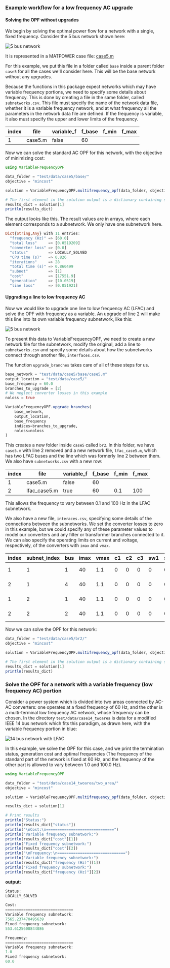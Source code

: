 ### Example workflow for a low frequency AC upgrade
#### Solving the OPF without upgrades
We begin by solving the optimal power flow for a network with a single, fixed frequency. Consider the 5 bus network shown here:

![5 bus network](examples/fig/5bus.svg)

It is represented in a MATPOWER case file: [case5.m](../../test/data/case5/base/case5.m)

For this example, we put this file in a folder called `base` inside a parent folder `case5` for all the cases we'll consider here. This will be the base network without any upgrades.

Because the functions in this package expect networks which may have variable frequency portions, we need to specify some details about frequency. This is done by creating a file in the same folder, called `subnetworks.csv`. This file must specify the name of the network data file, whether it is a variable frequency network, and at what frequency all the parameters in the network data file are defined. If the frequency is variable, it also must specify the upper and lower limits of the frequency.

| index | file            | variable_f | f_base | f_min | f_max |
|-------|-----------------|------------|--------|-------|-------|
| 1     | case5.m         | false      | 60     |       |       |

Now we can solve the standard AC OPF for this network, with the objective of minimizing cost:

```julia
using VariableFrequencyOPF

data_folder = "test/data/case5/base/"
objective = "mincost"

solution = VariableFrequencyOPF.multifrequency_opf(data_folder, objective)

# The first element in the solution output is a dictionary containing several important results.
results_dict = solution[1]
println(results_dict)
```
The output looks like this. The result values are in arrays, where each element corresponds to a subnetwork. We only have one subnetwork here.
```julia
Dict{String,Any} with 11 entries:
  "frequency (Hz)" => [60.0]
  "total loss"     => [0.0519209]
  "converter loss" => [0.0]
  "status"         => LOCALLY_SOLVED
  "CPU time (s)"   => 0.826
  "iterations"     => 28
  "total time (s)" => 0.860499
  "subnet"         => [1]
  "cost"           => [17551.9]
  "generation"     => [10.0519]
  "line loss"      => [0.051921]
```

#### Upgrading a line to low frequency AC
Now we would like to upgrade one line to low frequency AC (LFAC) and solve the OPF with frequency as a variable. An upgrade of line 2 will make this line into its own variable frequency subnetwork, like this:

![5 bus network](examples/fig/5bus_lfac.svg)

To present this data to VariableFrequencyOPF, we need to create a new network file for the subnetwork, modify the original, add a line to `subnetworks.csv` and specify some details about how the subnetworks connect through another file, `interfaces.csv`.

The function `upgrade_branches` takes care of all of these steps for us.

```julia
base_network = "test/data/case5/base/case5.m"
output_location = "test/data/case5/"
base_frequency = 60.0
branches_to_upgrade = [2]
# We neglect converter losses in this example
noloss = true

VariableFrequencyOPF.upgrade_branches(
    base_network,
    output_location,
    base_frequency
    indices=branches_to_upgrade,
    noloss=noloss
)
```
This creates a new folder inside `case5` called `br2`. In this folder, we have `case5.m` with line 2 removed and a new network file, `lfac_case5.m`, which has two LFAC buses and the line which was formerly line 2 between them. We also have `subnetworks.csv` with a new row:

| index | file            | variable_f | f_base | f_min | f_max |
|-------|-----------------|------------|--------|-------|-------|
| 1     | case5.m         | false      | 60     |       |       |
| 2     | lfac_case5.m    | true       | 60     | 0.1   | 100   |

This allows the frequency to vary between 0.1 and 100 Hz in the LFAC subnetwork.

We also have a new file, `interaces.csv`, specifying some details of the connections between the subnetworks. We set the converter losses to zero in this example, but we could specify any of these parameter values to model our converters and any filter or transformer branches connected to it. We can also specify the operating limits on current and voltage, respectively, of the converters with `imax` and `vmax`.

| index | subnet_index | bus | imax | vmax | c1 | c2 | c3 | sw1 | sw2 | sw3 | M   | smax | R        | X     | G | B      | transformer | tap | shift |
|-------|--------------|-----|------|------|----|----|----|-----|-----|-----|-----|------|----------|-------|---|--------|-------------|-----|-------|
| 1     | 1            | 1   | 40   | 1.1  | 0  | 0  | 0  | 0   | 0   | 0   | 0.9 | 50   | 1.00E-05 | 0.001 | 0 | 0.0001 | FALSE       | 1   | 0     |
| 2     | 1            | 4   | 40   | 1.1  | 0  | 0  | 0  | 0   | 0   | 0   | 0.9 | 50   | 1.00E-05 | 0.001 | 0 | 0.0001 | FALSE       | 1   | 0     |
| 1     | 2            | 1   | 40   | 1.1  | 0  | 0  | 0  | 0   | 0   | 0   | 0.9 | 50   | 1.00E-05 | 0.001 | 0 | 0.0001 | FALSE       | 1   | 0     |
| 2     | 2            | 2   | 40   | 1.1  | 0  | 0  | 0  | 0   | 0   | 0   | 0.9 | 50   | 1.00E-05 | 0.001 | 0 | 0.0001 | FALSE       | 1   | 0     |

Now we can solve the OPF for this network:
```julia
data_folder = "test/data/case5/br2/"
objective = "mincost"

solution = VariableFrequencyOPF.multifrequency_opf(data_folder, objective)

# The first element in the solution output is a dictionary containing several important results.
results_dict = solution[1]
println(results_dict)
```

### Solve the OPF for a network with a variable frequency (low frequency AC) portion
Consider a power system which is divided into two areas connected by AC-AC converters: one operates at a fixed frequency of 60 Hz, and the other is a multi-terminal low frequency AC network, whose frequency can be chosen. In the directory `test/data/case14_twoarea` is data for a modified IEEE 14 bus network which fits this paradigm, as drawn here, with the variable frequency portion in blue:

![14 bus network with LFAC](examples/fig/14bus_twoarea.svg)

In this example, we solve the OPF for this case, and we print the termination status, generation cost and optimal frequencies (The frequency of the standard part of the network is fixed at 60 Hz, and the frequency of the other part is allowed to vary between 1.0 and 100.0 Hz).
```julia
using VariableFrequencyOPF

data_folder = "test/data/case14_twoarea/two_area/"
objective = "mincost"

solution = VariableFrequencyOPF.multifrequency_opf(data_folder, objective)

results_dict = solution[1]

# Print results
println("Status:")
println(results_dict["status"])
println("\nCost:\n==============================")
println("Variable frequency subnetwork:")
println(results_dict["cost"][1])
println("Fixed frequency subnetwork:")
println(results_dict["cost"][2])
println("\nFrequency:\n==============================")
println("Variable frequency subnetwork:")
println(results_dict["frequency (Hz)"][1])
println("Fixed frequency subnetwork:")
println(results_dict["frequency (Hz)"][2])
```
**output:**
```julia
Status:
LOCALLY_SOLVED

Cost:
==============================
Variable frequency subnetwork:
7565.237470495639
Fixed frequency subnetwork:
553.6125608844086

Frequency:
==============================
Variable frequency subnetwork:
1.0
Fixed frequency subnetwork:
60.0
```
